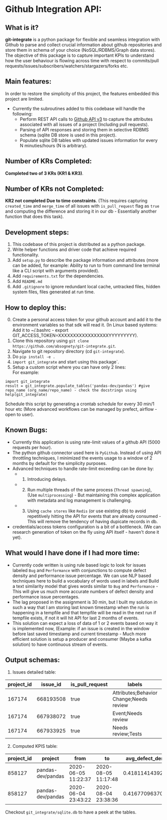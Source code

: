 # Github Integration API:  
## What is it?  
**git-integrate** is a python package for flexible and seamless integration with Github to parse and collect crucial information about github repositories and store them in schema of your choice (NoSQL/RDBMS/Graph data stores). The objective of this package is to capture important KPIs to understand how the user behaviour is flowing across time with respect to commits/pull requests/issues/subscribers/watchers/stargazers/forks etc.  
  
## Main features:  
In order to restore the simplicity of this project, the features embedded this project are limited.  
+ Currently the subroutines added to this codebase will handle the following:  
  - Perform REST API calls to [Github API v3](https://docs.github.com/en/rest) to capture the attributes associated with all issues of a project (Including pull requests).  
  - Parsing of API responses and storing them in selective RDBMS schema (sqlite DB store is used in this project).  
  - Populate sqlite DB tables with updated issues information for every N minuties/hours (N is arbitrary).  
  
## Number of KRs Completed:  
**Completed two of 3 KRs (KR1 & KR3)**.  
  
## Number of KRs not Completed:  
**KR2 not completed Due to time constraints**. (This requires capturing `created_time` and `merge_time` of all issues with `is_pull_request` flag as `true` and computing the difference and storing it in our db - Essentially another function that does this task).  

## Development steps:  
1. This codebase of this project is distributed as a python package.  
2. Write helper functions and driver code that achieve required functionality.  
3. Add `setup.py` to describe the package information and attributes (more can be added, for example: Ability to run to from command line terminal like a CLI script with arguments provided).  
4. Add `requirements.txt` for the dependencies.   
5. Add `README.md`  
6. Add `.gitignore` to ignore redundant local cache, untracked files, hidden system files, files generated at run time.  

## How to deploy this:  
0. Create a personal access token for your github account and add it to the environment variables so that sdk will read it. (In Linux based systems: Add it to ~/.bashrc - export GIT_ACCESS_TOKEN=XXXXXXXXXXXXXXXXXYYYYYYYYY).  
1. Clone this repository using `git clone https://github.com/absognety/git-integrate.git`.  
2. Navigate to git repository directory (cd `git-integrate`).  
3. Do `pip install -e .`  
4. `import git_integrate` and start using this package`.  
5. Setup a custom script where you can have only 2 lines:  
For example:  
```
import git_integrate
result = git_integrate.populate_tables('pandas-dev/pandas') #give repo_name (org_name/repo_name) - check the docstrings using help(git_integrate)
```
Schedule this script by generating a crontab schedule for every 30 min/1 hour etc (More advanced workflows can be managed by prefect, airflow - open to user).  
  
## Known Bugs:  
+ Currently this application is using rate-limit values of a github API (5000 requests per hour).  
+ The python github connector used here is `PyGithub`. Instead of using API throttling techniques, I minimized the events usage to a window of 2 months by default for the simplicity purposes.  
+ Advanced techniques to handle rate-limit exceeding can be done by: 
  - 1. Introducing delays.  
  - 2. Run multiple threads of the same process (`Thread spawning`), (Use `multiprocessing`) - But maintaining this complex application with metadata and log management is challenging.  
  - 3. Using `cache stores` like `Redis` (or use existing db) to avoid repetitively hitting the API for events that are already consumed - This will remove the tendency of having dupicate records in db.  
+ credentials/access tokens configuration is a bit of a bottleneck. (We can research generation of token on the fly using API itself - haven't done it yet).  

## What would I have done if I had more time:  
+ Currently code written is using rule based logic to look for issues labeled `Bug` and `Performance` with conjunctions to compute defect density and performance issue percentage. We can use NLP based techniques here to build a vocabulary of words used in labels and Build a text similarity model that gives words similar to `Bug` and `Performance` - This will give us much more accurate numbers of defect density and performance issue percentages.  
+ The lag proposed in the assignment is 30 min, but I built my solution in such a way that I am storing last known timestamp when the run is happening in a tempfile and that tempfile will be read in the next run if tempfile exists, if not it will hit API for last 2 months of events.  
+ This solution can expect a loss of data of 1 or 2 events based on way it is implemented now, (Example: if an issue is created in the window before last saved timestamp and current timestamp - Much more efficient solution is setup a producer and consumer (Maybe a kafka solution) to have continuous stream of events.  

## Output schemas:  
1. Issues detailed table:  
  
| project_id | issue_id  | is_pull_request | labels                                  | body | title                                                            | state | created_time        | created_date | updated_time        | updated_date | closed_time | closed_date |
|------------|-----------|-----------------|-----------------------------------------|------|------------------------------------------------------------------|-------|---------------------|--------------|---------------------|--------------|-------------|-------------|
| 167174     | 668193508 | true            | Attributes;Behavior Change;Needs review | XXXX | Attributes: Drop the `toggleClass(boolean\|undefined)` signature | open  | 2020-07-29 21:57:20 | 2020-07-29   | 2020-07-30 23:30:32 | 2020-07-30   |             |             |
| 167174     | 667938072 | true            | Event;Needs review                      | YYYY | Event: Remove the event.which shim                               | open  | 2020-07-29 15:32:54 | 2020-07-29   | 2020-07-31 00:28:13 | 2020-07-31   |             |             |
| 167174     | 667933925 | true            | Needs review;Tests                      | ZZZZ | Tests: Recognize callbacks with dots in the Node.js mock server  | open  | 2020-07-29 15:26:54 | 2020-07-29   | 2020-07-30 01:52:19 | 2020-07-30   |             |             |  
  
    
2. Computed KPIS table:  
  
| project_id | project           | from                | to                  | avg_defect_density | perf_issue_percent |
|------------|-------------------|---------------------|---------------------|--------------------|--------------------|
| 858127     | pandas-dev/pandas | 2020-06-05 11:22:37 | 2020-08-05 11:17:48 | 0.418114143920596  | 4.71464019851117   |
| 858127     | pandas-dev/pandas | 2020-06-04 23:43:22 | 2020-08-04 23:38:36 | 0.416770963704631  | 4.75594493116396   |  

Checkout `git_integrate/sqlite.db` to have a peek at the tables.  
